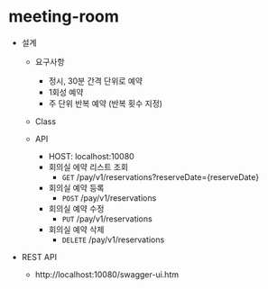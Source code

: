 # meeting-room

* 설계
  * 요구사항
    * 정시, 30분 간격 단위로 예약
    * 1회성 예약
    * 주 단위 반복 예약 (반복 횟수 지정)

  * Class

  * API 
    * HOST: localhost:10080
    * 회의실 에약 리스트 조회
      * `GET` /pay/v1/reservations?reserveDate={reserveDate}
    * 회의실 예약 등록
      * `POST` /pay/v1/reservations
    * 회의실 예약 수정
      * `PUT` /pay/v1/reservations
    * 회의실 예약 삭제
      * `DELETE` /pay/v1/reservations
            
  
* REST API 
  * http://localhost:10080/swagger-ui.htm
